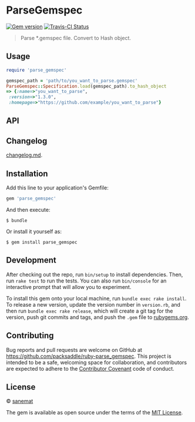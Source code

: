 # ParseGemspec

[![Gem version][gem-image]][gem-url] [![Travis-CI Status][travis-image]][travis-url]

> Parse *.gemspec file. Convert to Hash object.


## Usage

```ruby
require 'parse_gemspec'

gemspec_path = 'path/to/you_want_to_parse.gemspec'
ParseGemspec::Specification.load(gemspec_path).to_hash_object
=> {:name=>"you_want_to_parse",
 :version=>"1.3.0",
 :homepage=>"https://github.com/example/you_want_to_parse"}
```


## API


## Changelog

[changelog.md](./changelog.md).


## Installation

Add this line to your application's Gemfile:

```ruby
gem 'parse_gemspec'
```

And then execute:

    $ bundle

Or install it yourself as:

    $ gem install parse_gemspec


## Development

After checking out the repo, run `bin/setup` to install dependencies. Then, run `rake test` to run the tests. You can also run `bin/console` for an interactive prompt that will allow you to experiment.

To install this gem onto your local machine, run `bundle exec rake install`. To release a new version, update the version number in `version.rb`, and then run `bundle exec rake release`, which will create a git tag for the version, push git commits and tags, and push the `.gem` file to [rubygems.org](https://rubygems.org).


## Contributing

Bug reports and pull requests are welcome on GitHub at https://github.com/packsaddle/ruby-parse_gemspec. This project is intended to be a safe, welcoming space for collaboration, and contributors are expected to adhere to the [Contributor Covenant](contributor-covenant.org) code of conduct.


## License

© [sanemat](http://sane.jp)

The gem is available as open source under the terms of the [MIT License](http://opensource.org/licenses/MIT).

[travis-url]: https://travis-ci.org/packsaddle/ruby-parse_gemspec
[travis-image]: https://img.shields.io/travis/packsaddle/ruby-parse_gemspec/master.svg?style=flat-square&label=build%20%28linux%29
[gem-url]: http://badge.fury.io/rb/parse_gemspec
[gem-image]: http://img.shields.io/gem/v/parse_gemspec.svg?style=flat-square
